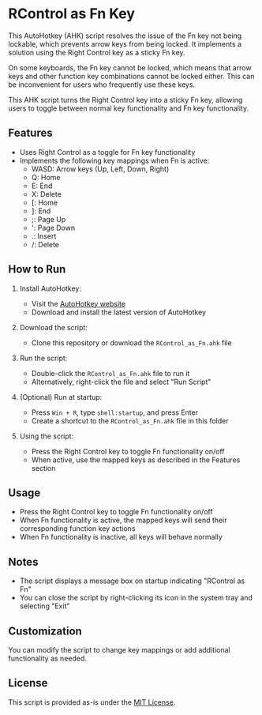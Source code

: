 # RControl as Fn Key

This AutoHotkey (AHK) script resolves the issue of the Fn key not being lockable, which prevents arrow keys from being locked. It implements a solution using the Right Control key as a sticky Fn key.

On some keyboards, the Fn key cannot be locked, which means that arrow keys and other function key combinations cannot be locked either. This can be inconvenient for users who frequently use these keys.

This AHK script turns the Right Control key into a sticky Fn key, allowing users to toggle between normal key functionality and Fn key functionality.

## Features

- Uses Right Control as a toggle for Fn key functionality
- Implements the following key mappings when Fn is active:
  - WASD: Arrow keys (Up, Left, Down, Right)
  - Q: Home
  - E: End
  - X: Delete
  - [: Home
  - ]: End
  - ;: Page Up
  - ': Page Down
  - .: Insert
  - /: Delete

## How to Run

1. Install AutoHotkey:
   - Visit the [AutoHotkey website](https://www.autohotkey.com/)
   - Download and install the latest version of AutoHotkey

2. Download the script:
   - Clone this repository or download the `RControl_as_Fn.ahk` file

3. Run the script:
   - Double-click the `RControl_as_Fn.ahk` file to run it
   - Alternatively, right-click the file and select "Run Script"

4. (Optional) Run at startup:
   - Press `Win + R`, type `shell:startup`, and press Enter
   - Create a shortcut to the `RControl_as_Fn.ahk` file in this folder

5. Using the script:
   - Press the Right Control key to toggle Fn functionality on/off
   - When active, use the mapped keys as described in the Features section

## Usage

- Press the Right Control key to toggle Fn functionality on/off
- When Fn functionality is active, the mapped keys will send their corresponding function key actions
- When Fn functionality is inactive, all keys will behave normally

## Notes

- The script displays a message box on startup indicating "RControl as Fn"
- You can close the script by right-clicking its icon in the system tray and selecting "Exit"

## Customization

You can modify the script to change key mappings or add additional functionality as needed.

## License

This script is provided as-is under the [MIT License](https://opensource.org/licenses/MIT).
